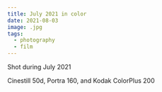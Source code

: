```yaml
---
title: July 2021 in color
date: 2021-08-03
image: .jpg
tags:
  - photography
  - film
---
```




Shot during July 2021 


<v-img src="000080120005.jpg" alt="bar" :dirp="dir"></v-img>
<v-img src="000079930007.jpg" alt="bar" :dirp="dir"></v-img>
<v-img src="000079930026.jpg" alt="bar" :dirp="dir"></v-img>
<v-img src="000079930024.jpg" alt="bar" :dirp="dir"></v-img>
<v-img src="000080120008.jpg" alt="bar" :dirp="dir"></v-img>

<v-img src="000080120007.jpg" alt="bar" :dirp="dir"></v-img>

<v-img src="000079920037.jpg" alt="bar" :dirp="dir"></v-img>
<v-img src="000079930019.jpg" alt="bar" :dirp="dir"></v-img>
<v-img src="000079920004.jpg" alt="bar" :dirp="dir"></v-img>
<v-img src="000079930025.jpg" alt="bar" :dirp="dir"></v-img>
<v-img src="000079930038.jpg" alt="bar" :dirp="dir"></v-img>

<v-img src="000079930017.jpg" alt="bar" :dirp="dir"></v-img>
<!--<v-img src="000079930032.jpg" alt="bar" :dirp="dir"></v-img>-->
<v-img src="000079930021.jpg" alt="bar" :dirp="dir"></v-img>
<v-img src="000080120004.jpg" alt="bar" :dirp="dir"></v-img>




Cinestill 50d, Portra 160, and Kodak ColorPlus 200


